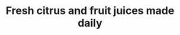 ---
image:
title: Fresh citrus and fruit juices made daily
description:
price: '3.50'
available: true
menu_name: _our_menus/aguas-frescas.md
---